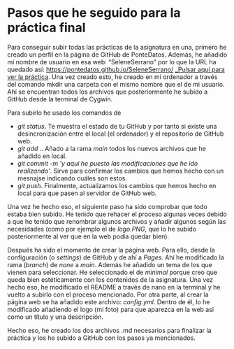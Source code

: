 # Pasos que he seguido para la práctica final
Para conseguir subir todas las prácticas de la asignatura en una, primero he creado un perfil en la página de GitHub de PonteDatos. Además, he añadido mi nombre de usuario en esa web: “SeleneSerrano” por lo que la URL ha quedado así: https://pontedatos.github.io/SeleneSerrano/ [_Pulsar aquí para ver la práctica](https://pontedatos.github.io/SeleneSerrano/). Una vez creado esto, he creado en mi ordenador a través del comando mkdir una carpeta con el mismo nombre que el de mi usuario. Ahí se encuentran todos los archivos que posteriormente he subido a GitHub desde la terminal de Cygwin. 

Para subirlo he usado los comandos de
- _git status_. Te muestra el estado de tu GitHub y por tanto si existe una desincronización entre el local (el ordenador) y el repositorio de GitHub web. 
- _git add ._. Añado a la rama _main_ todos los nuevos archivos que he añadido en local. 
- _git commit -m 'y aquí he puesto las modificaciones que he ido realizando'_. Sirve para confirmar los cambios que hemos hecho con un mesnajse indicando cuáles son estos. 
- _git push_. Finalmente, actualizamos los cambios que hemos hecho en local para que pasen al servidor de GitHub web.

Una vez he hecho eso, el siguiente paso ha sido comprobar que todo estaba bien subido. He tenido que rehacer el proceso algunas veces debido a que he tenido que renombrar algunos archivos y añadir algunos según las necesidades (como por ejemplo el de _logo.PNG_, que lo he subido posteriormente al ver que en la web podía quedar bien). 

Después ha sido el momento de crear la página web. Para ello, desde la configuración (o _settings_) de GitHub y de ahí a _Pages_. Ahí he modificado la rama (_branch_) de _none_ a _main_. Además he añadido un tema de los que vienen para seleccionar. He seleccionado el de _minimal_ porque creo que queda bien estéticamente con los contenidos de la asignatura. Una vez hecho eso, he modificado el README a través de nano en la terminal y he vuelto a subirlo con el proceso mencionado. Por otra parte, al crear la página web se ha añadido este archivo: _config.yml_. Dentro de él, lo he modificado añadiendo el logo (mi foto) para que aparezca en la web así como un título y una descripción. 

Hecho eso, he creado los dos archivos .md necesarios para finalizar la práctica y los he subido a GitHub con los pasos ya mencionados. 
